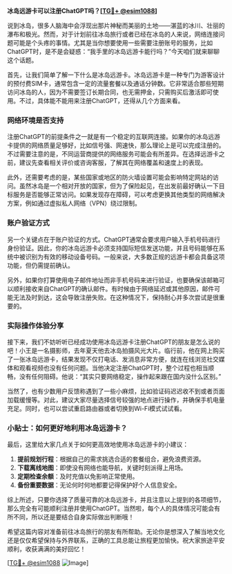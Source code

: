 **冰岛远游卡可以注册ChatGPT吗？[[TG💪+ @esim1088](https://t.me/s/esim1088)]**

说到冰岛，很多人脑海中会浮现出那片神秘而美丽的土地——湛蓝的冰川、壮丽的瀑布和极光。然而，对于计划前往冰岛旅行或者已经在冰岛的人来说，网络连接问题可能是个头疼的事情。尤其是当你想要使用一些需要注册账号的服务，比如ChatGPT时，是不是会疑惑：“我手里的冰岛远游卡能行吗？”今天咱们就来聊聊这个话题。

首先，让我们简单了解一下什么是冰岛远游卡。冰岛远游卡是一种专门为游客设计的预付费SIM卡，通常包含一定的流量套餐以及通话分钟数。它非常适合那些短期访问冰岛的人，因为不需要签订长期合同，也无需押金，只需购买后激活即可使用。不过，具体能不能用来注册ChatGPT，还得从几个方面来看。

### 网络环境是否支持

注册ChatGPT的前提条件之一就是有一个稳定的互联网连接。如果你的冰岛远游卡提供的网络质量足够好，比如信号强、网速快，那么理论上是可以完成注册的。不过需要注意的是，不同运营商提供的网络服务可能会有所差异。在选择远游卡之前，建议先查看相关评价或咨询客服，了解其在网络覆盖和速度上的表现。

此外，还需要考虑的是，某些国家或地区的防火墙设置可能会影响特定网站的访问。虽然冰岛是一个相对开放的国家，但为了保险起见，在出发前最好确认一下目标服务是否能够正常访问。如果发现存在障碍，可以考虑更换其他类型的网络解决方案，例如通过虚拟私人网络（VPN）绕过限制。

### 账户验证方式

另一个关键点在于账户验证的方式。ChatGPT通常会要求用户输入手机号码进行身份验证。因此，你的冰岛远游卡必须支持国际短信发送功能，并且号码能够在系统中被识别为有效的移动设备号码。一般来说，大多数正规的远游卡都会具备这项功能，但仍需提前确认。

另外，如果你打算使用电子邮件地址而非手机号码来进行验证，也要确保该邮箱可以顺利接收来自ChatGPT的确认邮件。有时候由于网络延迟或其他原因，邮件可能无法及时到达，这会导致注册失败。在这种情况下，保持耐心并多次尝试是很重要的。

### 实际操作体验分享

接下来，我们不妨听听已经成功使用冰岛远游卡注册ChatGPT的朋友是怎么说的吧！小王是一名摄影师，去年夏天他去冰岛拍摄风光大片。临行前，他在网上购买了一张冰岛远游卡，结果发现不仅打电话、发消息非常方便，就连在线浏览社交媒体和观看视频也没有任何问题。当他决定注册ChatGPT时，整个过程也相当顺畅，没有任何阻碍。他说：“其实只要网络稳定，操作起来跟在国内没什么区别。”

当然了，也有少数用户反馈称遇到了一些小麻烦，比如验证码迟迟收不到或者页面加载缓慢等。对此，建议大家尽量选择信号较强的地点进行操作，并确保手机电量充足。同时，也可以尝试重启路由器或者切换到Wi-Fi模式试试看。

### 小贴士：如何更好地利用冰岛远游卡？

最后，这里给大家几点关于如何更高效地使用冰岛远游卡的小建议：

1. **提前规划行程**：根据自己的需求挑选合适的套餐组合，避免浪费资源。
2. **下载离线地图**：即使没有网络也能导航，关键时刻派得上用场。
3. **定期检查余额**：及时充值以免影响正常使用。
4. **备份重要数据**：无论何时何地都要记得保护好个人信息安全。

综上所述，只要你选择了质量可靠的冰岛远游卡，并且注意以上提到的各项细节，那么完全有可能顺利注册并使用ChatGPT。当然啦，每个人的具体情况可能会有所不同，所以还是要结合自身实际做出判断哦！

希望这篇内容对准备前往冰岛旅行的朋友有所帮助。无论你是想深入了解当地文化还是仅仅希望保持与外界联系，正确的工具总能让旅程更加愉快。祝大家旅途平安顺利，收获满满的美好回忆！

[[TG💪+ @esim1088](https://t.me/s/esim1088) ![Image](https://i.postimg.cc/4NQfJmqS/Snipaste-2025-05-13-00-14-12.png)]